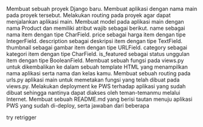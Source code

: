  Membuat sebuah proyek Django baru.
 Membuat aplikasi dengan nama main pada proyek tersebut.
 Melakukan routing pada proyek agar dapat menjalankan aplikasi main.
 Membuat model pada aplikasi main dengan nama Product dan memiliki atribut wajib sebagai berikut.
name sebagai nama item dengan tipe CharField.
price sebagai harga item dengan tipe IntegerField.
description sebagai deskripsi item dengan tipe TextField.
thumbnail sebagai gambar item dengan tipe URLField.
category sebagai kategori item dengan tipe CharField.
is_featured sebagai status unggulan item dengan tipe BooleanField.
 Membuat sebuah fungsi pada views.py untuk dikembalikan ke dalam sebuah template HTML yang menampilkan nama aplikasi serta nama dan kelas kamu.
 Membuat sebuah routing pada urls.py aplikasi main untuk memetakan fungsi yang telah dibuat pada views.py.
 Melakukan deployment ke PWS terhadap aplikasi yang sudah dibuat sehingga nantinya dapat diakses oleh teman-temanmu melalui Internet.
 Membuat sebuah README.md yang berisi tautan menuju aplikasi PWS yang sudah di-deploy, serta jawaban dari beberapa

 try retrigger